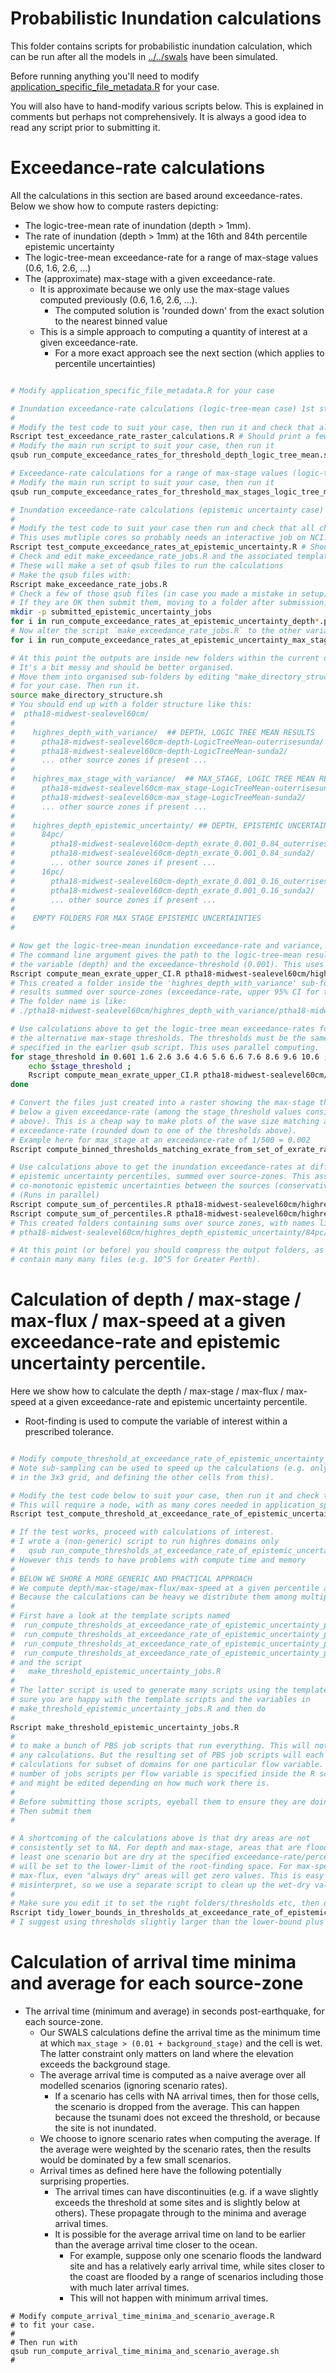 # Probabilistic Inundation calculations

This folder contains scripts for probabilistic inundation calculation, which can be run after all the models in [../../swals](../../swals) have been simulated.

Before running anything you'll need to modify [application_specific_file_metadata.R](application_specific_file_metadata.R) for your case.

You will also have to hand-modify various scripts below. This is explained in comments but perhaps not comprehensively. It is always a good idea to read any script prior to submitting it.


# Exceedance-rate calculations

All the calculations in this section are based around exceedance-rates. Below we show how to compute rasters depicting:
* The logic-tree-mean rate of inundation (depth > 1mm).
* The rate of inundation (depth > 1mm) at the 16th and 84th percentile epistemic uncertainty
* The logic-tree-mean exceedance-rate for a range of max-stage values (0.6, 1.6, 2.6, ...)
* The (approximate) max-stage with a given exceedance-rate. 
  * It is approximate because we only use the max-stage values computed previously (0.6, 1.6, 2.6, ...).
    * The computed solution is 'rounded down' from the exact solution to the nearest binned value
  * This is a simple approach to computing a quantity of interest at a given exceedance-rate.
    * For a more exact approach see the next section (which applies to percentile uncertainties)

```bash

# Modify application_specific_file_metadata.R for your case

# Inundation exceedance-rate calculations (logic-tree-mean case) 1st step
#
# Modify the test code to suit your case, then run it and check that all cases PASS
Rscript test_exceedance_rate_raster_calculations.R # Should print a few "PASS"
# Modify the main run script to suit your case, then run it
qsub run_compute_exceedance_rates_for_threshold_depth_logic_tree_mean.sh

# Exceedance-rate calculations for a range of max-stage values (logic-tree-mean case, 1st step)
# Modify the main run script to suit your case, then run it
qsub run_compute_exceedance_rates_for_threshold_max_stages_logic_tree_mean.sh

# Inundation exceedance-rate calculations (epistemic uncertainty case) 1st step
#
# Modify the test code to suit your case then run and check that all checks PASS 
# This uses mutliple cores so probably needs an interactive job on NCI.
Rscript test_compute_exceedance_rates_at_epistemic_uncertainty.R # Should print "PASS"
# Check and edit make_exceedance_rate_jobs.R and the associated template script.
# These will make a set of qsub files to run the calculations
# Make the qsub files with:
Rscript make_exceedance_rate_jobs.R
# Check a few of those qsub files (in case you made a mistake in setup)
# If they are OK then submit them, moving to a folder after submission.
mkdir -p submitted_epistemic_uncertainty_jobs
for i in run_compute_exceedance_rates_at_epistemic_uncertainty_depth*.pbs; do echo $i; qsub $i; mv $i submitted_epistemic_uncertainty_jobs; done
# Now alter the script `make_exceedance_rate_jobs.R` to the other variable: max_stage or depth and repeat the above for .. qsub; done loop:
for i in run_compute_exceedance_rates_at_epistemic_uncertainty_max_stage*.pbs; do echo $i; qsub $i; mv $i submitted_epistemic_uncertainty_jobs; done

# At this point the outputs are inside new folders within the current directory.
# It's a bit messy and should be better organised.
# Move them into organised sub-folders by editing "make_directory_structure.sh"
# for your case. Then run it.
source make_directory_structure.sh
# You should end up with a folder structure like this:
#  ptha18-midwest-sealevel60cm/
#
#    highres_depth_with_variance/  ## DEPTH, LOGIC TREE MEAN RESULTS
#      ptha18-midwest-sealevel60cm-depth-LogicTreeMean-outerrisesunda/
#      ptha18-midwest-sealevel60cm-depth-LogicTreeMean-sunda2/
#      ... other source zones if present ...
#
#    highres_max_stage_with_variance/  ## MAX_STAGE, LOGIC TREE MEAN RESULTS
#      ptha18-midwest-sealevel60cm-max_stage-LogicTreeMean-outerrisesunda/
#      ptha18-midwest-sealevel60cm-max_stage-LogicTreeMean-sunda2/
#      ... other source zones if present ...
#
#    highres_depth_epistemic_uncertainty/ ## DEPTH, EPISTEMIC UNCERTAINTY RESULTS
#      84pc/
#        ptha18-midwest-sealevel60cm-depth_exrate_0.001_0.84_outerrisesunda/
#        ptha18-midwest-sealevel60cm-depth_exrate_0.001_0.84_sunda2/
#        ... other source zones if present ...
#      16pc/
#        ptha18-midwest-sealevel60cm-depth_exrate_0.001_0.16_outerrisesunda/
#        ptha18-midwest-sealevel60cm-depth_exrate_0.001_0.16_sunda2/
#        ... other source zones if present ...
#
#    EMPTY FOLDERS FOR MAX STAGE EPISTEMIC UNCERTAINTIES
#

# Now get the logic-tree-mean inundation exceedance-rate and variance, summed over sources.
# The command line argument gives the path to the logic-tree-mean results above,
# the variable (depth) and the exceedance-threshold (0.001). This uses parallel computing.
Rscript compute_mean_exrate_upper_CI.R ptha18-midwest-sealevel60cm/highres_depth_with_variance depth 0.001
# This created a folder inside the 'highres_depth_with_variance' sub-folder above, containing
# results summed over source-zones (exceedance-rate, upper 95% CI for true exeedance-rate, variance). 
# The folder name is like:
# ./ptha18-midwest-sealevel60cm/highres_depth_with_variance/ptha18-midwest-sealevel60cm_of_source_zones

# Use calculations above to get the logic-tree mean exceedance-rates for all
# the alternative max-stage thresholds. The thresholds must be the same as
# specified in the earlier qsub script. This uses parallel computing.
for stage_threshold in 0.601 1.6 2.6 3.6 4.6 5.6 6.6 7.6 8.6 9.6 10.6 ; do
    echo $stage_threshold ;
    Rscript compute_mean_exrate_upper_CI.R ptha18-midwest-sealevel60cm/highres_max_stage_with_variance max_stage $stage_threshold ;
done

# Convert the files just created into a raster showing the max-stage threshold just
# below a given exceedance-rate (among the stage_threshold values considered
# above). This is a cheap way to make plots of the wave size matching a given
# exceedance-rate (rounded down to one of the thresholds above). 
# Example here for max_stage at an exceedance-rate of 1/500 = 0.002
Rscript compute_binned_thresholds_matching_exrate_from_set_of_exrate_rasters.R ptha18-midwest-sealevel60cm/highres_max_stage_with_variance/ptha18-midwest-sealevel60cm-max_stage-LogicTreeMean-sum_of_source_zones max_stage 0.002

# Use calculations above to get the inundation exceedance-rates at different
# epistemic uncertainty percentiles, summed over source-zones. This assumes
# co-monotonic epistemic uncertainties between the sources (conservative).
# (Runs in parallel)
Rscript compute_sum_of_percentiles.R ptha18-midwest-sealevel60cm/highres_depth_epistemic_uncertainty/ 84 depth 0.001
Rscript compute_sum_of_percentiles.R ptha18-midwest-sealevel60cm/highres_depth_epistemic_uncertainty/ 16 depth 0.001
# This created folders containing sums over source zones, with names like:
# ptha18-midwest-sealevel60cm/highres_depth_epistemic_uncertainty/84pc/ptha18-midwest-sealevel60cm-depth_exrate_0.001_0.84_sum_of_source_zones/

# At this point (or before) you should compress the output folders, as they can
# contain many many files (e.g. 10^5 for Greater Perth). 

```

# Calculation of depth / max-stage / max-flux / max-speed at a given exceedance-rate and epistemic uncertainty percentile.

Here we show how to calculate the depth / max-stage / max-flux / max-speed at a given exceedance-rate and epistemic uncertainty percentile.
* Root-finding is used to compute the variable of interest within a prescribed tolerance.

```bash

# Modify compute_threshold_at_exceedance_rate_of_epistemic_uncertainty_percentile.R for your case.
# Note sub-sampling can be used to speed up the calculations (e.g. only computing the middle pixel
# in the 3x3 grid, and defining the other cells from this).

# Modify the test code below to suit your case, then run it and check that it prints PASS.
# This will require a node, with as many cores needed in application_specific_file_metadata.R::MC_CORES_SR.
Rscript test_compute_threshold_at_exceedance_rate_of_epistemic_uncertainty.R

# If the test works, proceed with calculations of interest.
# I wrote a (non-generic) script to run highres domains only
#   qsub run_compute_thresholds_at_exceedance_rate_of_epistemic_uncertainty_percentile.sh
# However this tends to have problems with compute time and memory
#
# BELOW WE SHORE A MORE GENERIC AND PRACTICAL APPROACH
# We compute depth/max-stage/max-flux/max-speed at a given percentile and exceedance-rate.
# Because the calculations can be heavy we distribute them among multiple jobs. 
#
# First have a look at the template scripts named 
#  run_compute_thresholds_at_exceedance_rate_of_epistemic_uncertainty_percentile_DEPTH___MIN_DOMAIN_INDEX_____MAX_DOMAIN_INDEX__.sh
#  run_compute_thresholds_at_exceedance_rate_of_epistemic_uncertainty_percentile_MAX_FLUX___MIN_DOMAIN_INDEX_____MAX_DOMAIN_INDEX__.sh
#  run_compute_thresholds_at_exceedance_rate_of_epistemic_uncertainty_percentile_MAX_SPEED___MIN_DOMAIN_INDEX_____MAX_DOMAIN_INDEX__.sh
#  run_compute_thresholds_at_exceedance_rate_of_epistemic_uncertainty_percentile_MAX_STAGE___MIN_DOMAIN_INDEX_____MAX_DOMAIN_INDEX__.sh
# and the script
#   make_threshold_epistemic_uncertainty_jobs.R
# 
# The latter script is used to generate many scripts using the templates. Make
# sure you are happy with the template scripts and the variables in
# make_threshold_epistemic_uncertainty_jobs.R and then do
#
Rscript make_threshold_epistemic_uncertainty_jobs.R
#
# to make a bunch of PBS job scripts that run everything. This will not submit
# any calculations. But the resulting set of PBS job scripts will each do
# calculations for subset of domains for one particular flow variable. The
# number of jobs scripts per flow variable is specified inside the R script,
# and might be edited depending on how much work there is.
#
# Before submitting those scripts, eyeball them to ensure they are doing what you want.
# Then submit them
# 

# A shortcoming of the calculations above is that dry areas are not
# consistently set to NA. For depth and max-stage, areas that are flooded by at
# least one scenario but are dry at the specified exceedance-rate/percentile
# will be set to the lower-limit of the root-finding space. For max-speed and
# max-flux, even "always dry" areas will get zero values. This is easy to
# misinterpret, so we use a separate script to clean up the wet-dry values.
# 
# Make sure you edit it to set the right folders/thresholds etc, then do
Rscript tidy_lower_bounds_in_thresholds_at_exceedance_rate_of_epistemic_uncertainty_percentile.R
# I suggest using thresholds slightly larger than the lower-bound plus the tolerance.
```

# Calculation of arrival time minima and average for each source-zone

* The arrival time (minimum and average) in seconds post-earthquake, for each source-zone.
  * Our SWALS calculations define the arrival time as the minimum time at which `max_stage > (0.01 + background_stage)` and the cell is wet. The latter constraint only matters on land where the elevation exceeds the background stage.
  * The average arrival time is computed as a naive average over all modelled scenarios (ignoring scenario rates). 
    * If a scenario has cells with NA arrival times, then for those cells, the scenario is dropped from the average. This can happen because the tsunami does not exceed the threshold, or because the site is not inundated.
  * We choose to ignore scenario rates when computing the average. If the average were weighted by the scenario rates, then the results would be dominated by a few small scenarios.
  * Arrival times as defined here have the following potentially surprising properties.
    * The arrival times can have discontinuities (e.g. if a wave slightly exceeds the threshold at some sites and is slightly below at others). These propagate through to the minima and average arrival times.
    * It is possible for the average arrival time on land to be earlier than the average arrival time closer to the ocean. 
      * For example, suppose only one scenario floods the landward site and has a relatively early arrival time, while sites closer to the coast are flooded by a range of scenarios including those with much later arrival times.
      * This will not happen with minimum arrival times.

```
# Modify compute_arrival_time_minima_and_scenario_average.R 
# to fit your case.
#
# Then run with
qsub run_compute_arrival_time_minima_and_scenario_average.sh
#
```
